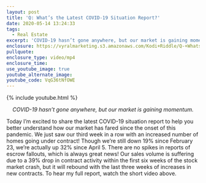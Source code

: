 ```yaml
---
layout: post
title: 'Q: What’s the Latest COVID-19 Situation Report?'
date: 2020-05-14 13:24:33
tags:
  - Real Estate
excerpt: 'COVID-19 hasn’t gone anywhere, but our market is gaining momentum.'
enclosure: https://vyralmarketing.s3.amazonaws.com/Kodi+Riddle/Q-+Whats+the+Latest+COVID-19+Situation+Report_.mp4
pullquote:
enclosure_type: video/mp4
enclosure_time:
use_youtube_image: true
youtube_alternate_image:
youtube_code: VqG36tNfOWE
---
```


{% include youtube.html %}

<p style="text-align: center;"><em>COVID-19 hasn’t gone anywhere, but our market is gaining momentum.</em></p>

Today I’m excited to share the latest COVID-19 situation report to help you better understand how our market has fared since the onset of this pandemic. We just saw our third week in a row with an increased number of homes going under contract\! Though we’re still down 19% since February 23, we’re actually up 32% since April 5. There are no spikes in reports of escrow fallouts, which is always great news\! Our sales volume is suffering due to a 39% drop in contract activity within the first six weeks of the stock market crash, but it will rebound with the last three weeks of increases in new contracts. To hear my full report, watch the short video above.